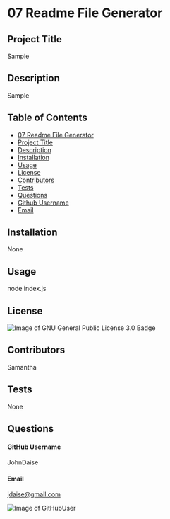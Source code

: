 # 07 Readme File Generator

## Project Title

Sample

## Description

Sample

## Table of Contents

- [07 Readme File Generator](#07-Readme-File-Generator)
- [Project Title](#project-title)
- [Description](#description)
- [Installation](#installation)
- [Usage](#usage)
- [License](#license)
- [Contributors](#contributors)
- [Tests](#tests)
- [Questions](#questions)
- [Github Username](#github-username)
- [Email](#email)

## Installation

None

## Usage

node index.js

## License

![Image of GNU General Public License 3.0 Badge](https://img.shields.io/static/v1?label=license&message=GNU%20General%20Public%20License%203.0&color=yellow)



## Contributors

Samantha

## Tests

None

## Questions

#### GitHub Username
JohnDaise
#### Email
jdaise@gmail.com

![Image of GitHubUser](https://avatars.githubusercontent.com/u/30414190?)